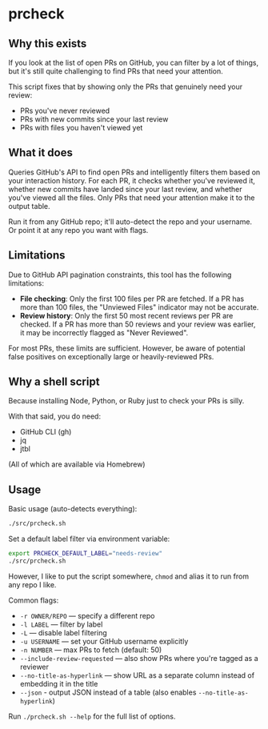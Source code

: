 # prcheck

## Why this exists

If you look at the list of open PRs on GitHub, you can filter by a lot of things, but it's still quite challenging to find PRs that need your attention.

This script fixes that by showing only the PRs that genuinely need your review:
- PRs you've never reviewed
- PRs with new commits since your last review
- PRs with files you haven't viewed yet

## What it does

Queries GitHub's API to find open PRs and intelligently filters them based on your interaction history. For each PR, it checks whether you've reviewed it, whether new commits have landed since your last review, and whether you've viewed all the files. Only PRs that need your attention make it to the output table.

Run it from any GitHub repo; it'll auto-detect the repo and your username. Or point it at any repo you want with flags.

## Limitations

Due to GitHub API pagination constraints, this tool has the following limitations:

- **File checking**: Only the first 100 files per PR are fetched. If a PR has more than 100 files, the "Unviewed Files" indicator may not be accurate.
- **Review history**: Only the first 50 most recent reviews per PR are checked. If a PR has more than 50 reviews and your review was earlier, it may be incorrectly flagged as "Never Reviewed".

For most PRs, these limits are sufficient. However, be aware of potential false positives on exceptionally large or heavily-reviewed PRs.

## Why a shell script

Because installing Node, Python, or Ruby just to check your PRs is silly. 

With that said, you do need:
- GitHub CLI (gh)
- jq
- jtbl

(All of which are available via Homebrew)

## Usage

Basic usage (auto-detects everything):
```bash
./src/prcheck.sh
```

Set a default label filter via environment variable:
```bash
export PRCHECK_DEFAULT_LABEL="needs-review"
./src/prcheck.sh
```

However, I like to put the script somewhere, `chmod` and alias it to run from any repo I like.

Common flags:
- `-r OWNER/REPO` — specify a different repo
- `-l LABEL` — filter by label
- `-L` — disable label filtering
- `-u USERNAME` — set your GitHub username explicitly
- `-n NUMBER` — max PRs to fetch (default: 50)
- `--include-review-requested` — also show PRs where you're tagged as a reviewer
- `--no-title-as-hyperlink` — show URL as a separate column instead of embedding it in the title
- `--json` - output JSON instead of a table (also enables `--no-title-as-hyperlink`)

Run `./prcheck.sh --help` for the full list of options.
